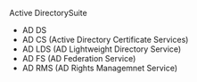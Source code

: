 
Active DirectorySuite
- AD DS 
- AD CS (Active Directory Certificate Services)
- AD LDS (AD Lightweight Directory Service)
- AD FS (AD Federation Service)
- AD RMS (AD Rights Managemnet Service)



